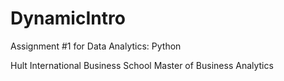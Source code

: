 # DynamicIntro

Assignment #1 for Data Analytics: Python

Hult International Business School
Master of Business Analytics
